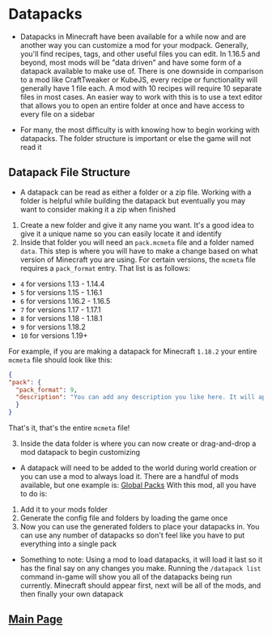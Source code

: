 # Datapacks



- Datapacks in Minecraft have been available for a while now and are another way you can customize a mod for your modpack. Generally, you'll find recipes, tags, and other useful files you can edit. In 1.16.5 and beyond, most mods will be "data driven" and have some form of a datapack available to make use of. There is one downside in comparison to a mod like CraftTweaker or KubeJS, every recipe or functionality will generally have 1 file each. A mod with 10 recipes will require 10 separate files in most cases. An easier way to work with this is to use a text editor that allows you to open an entire folder at once and have access to every file on a sidebar

- For many, the most difficulty is with knowing how to begin working with datapacks. The folder structure is important or else the game will not read it

## Datapack File Structure

+ A datapack can be read as either a folder or a zip file. Working with a folder is helpful while building the datapack but eventually you may want to consider making it a zip when finished

1. Create a new folder and give it any name you want. It's a good idea to give it a unique name so you can easily locate it and identify
2. Inside that folder you will need an `pack.mcmeta` file and a folder named `data`. This step is where you will have to make a change based on what version of Minecraft you are using. For certain versions, the `mcmeta` file requires a `pack_format` entry. That list is as follows:

  - `4` for versions 1.13 - 1.14.4
  - `5` for versions 1.15 - 1.16.1
  - `6` for versions 1.16.2 - 1.16.5
  - `7` for versions 1.17 - 1.17.1
  - `8` for versions 1.18 - 1.18.1
  - `9` for versions 1.18.2
  - `10` for versions 1.19+

  For example, if you are making a datapack for Minecraft `1.18.2` your entire `mcmeta` file should look like this:

  ```json
{
  "pack": {
    "pack_format": 9,
    "description": "You can add any description you like here. It will appear in the Datapack information"
    }
}
  ```
That's it, that's the entire `mcmeta` file!

3. Inside the data folder is where you can now create or drag-and-drop a mod datapack to begin customizing


- A datapack will need to be added to the world during world creation or you can use a mod to always load it. There are a handful of mods available, but one example is: [Global Packs](https://www.curseforge.com/minecraft/mc-mods/drp-global-datapack) With this mod, all you have to do is:
1. Add it to your mods folder
2. Generate the config file and folders by loading the game once
3. Now you can use the generated folders to place your datapacks in. You can use any number of datapacks so don't feel like you have to put everything into a single pack

- Something to note: Using a mod to load datapacks, it will load it last so it has the final say on any changes you make. Running the `/datapack list` command in-game will show you all of the datapacks being run currently. Minecraft should appear first, next will be all of the mods, and then finally your own datapack








## [**Main Page**](/modpack-dev)
